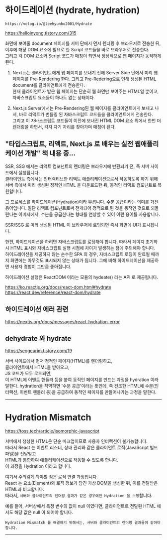 # 하이드레이션 (hydrate, hydration)

`https://velog.io/@leehyunho2001/Hydrate`

https://helloinyong.tistory.com/315

화면에 보여줄 document 페이지를 서버 단에서 먼저 렌더링 후 브라우저로 전송한 뒤,  
이후에 해당 DOM 요소에 필요로 한 Script 코드들을 바로 브라우저로 전송한다.  
그리고 각 DOM 요소와 Script 코드가 매칭이 되면서 정상적으로 웹 페이지가 동작하게 된다.

1. Next.js는 클라이언트에게 웹 페이지를 보내기 전에 Server Side 단에서 미리 웹 페이지를 Pre-Rendering 한다.
   그리고 Pre-Redering으로 인해 생성된 HTML document를 클라이언트에게 전송한다.  
   현재 클라이언트가 받은 웹 페이지는 단순히 웹 화면만 보여주는 HTML일 뿐이고, 자바스크립트 요소들이 하나도 없는 상태이다.

2. Next.js Server에서는 Pre-Rendering된 웹 페이지를 클라이언트에게 보내고 나서, 바로 리액트가 번들링 된 자바스크립트 코드들을 클라이언트에게 전송한다.  
   그리고 이 자바스크립트 코드들이 이전에 보내진 HTML DOM 요소 위에서 한번 더 렌더링을 하면서, 각자 자기 자리를 찾아가며 매칭이 된다.

## "타입스크립트, 리액트, Next.js 로 배우는 실전 웹애플리케이션 개발" 책 내용 중...

SSR, SSG 에서는 리액트 컴포넌트의 렌더링은 브라우저에 반환되기 전, 즉 서버 사이드에서 실행됩니다.  
클라이언트 측에서는 인터랙티브한 리액트 애플리케이션으로서 작동하도록 하기 위해 서버 측에서 미리 생성된 정적인 HTML 을 다운로드한 뒤, 동적인 리액트 컴포넌트로 복원합니다.

그 프로세스를 하이드레이션(Hydration)이라 부릅니다. 수분 공급이라는 의미를 가진 용어입니다. 일단 리액트 컴포넌트로써 전개되어 정적으로 된 것을 동적인 것으로 되돌린다는 이미지에서, 수분을 공급한다는 형태를 연상할 수 있어 이런 용어를 사용합니다.

SSR/SSG 로 미리 생성된 HTML 이 브라우저에 로딩되면 즉시 화면에 UI가 표시됩니다.

한편, 하이드레이션을 하려면 자바스크립트를 로딩해야 합니다. 따라서 페이지 초기화 시 HTML 표시와 자바스크립트 실행 시점에 차이가 발생하는 점에 주의해야 합니다.  
하이드레이션을 제공하지 않는 순수한 SPA 의 경우, 자바스크립트 로딩이 완료될 때까지 화면에는 아무것도 표시되지 않는 상태가 됩니다. 그에 비해 하이드레이션을 제공하면 사용자 경험이 그만큼 좋아집니다.

하이드레이션 실행은 ReactDOM 이라는 모듈의 hydeate() 라는 API 로 제공됩니다.

https://ko.reactjs.org/docs/react-dom.html#hydrate  
https://react.dev/reference/react-dom/hydrate

## 하이드레이션 에러 관련

https://nextjs.org/docs/messages/react-hydration-error

## dehydrate 와 hydrate

https://seogeurim.tistory.com/19

서버 사이드에서 먼저 정적인 페이지(HTML)를 렌더링하고,  
클라이언트에서 HTML을 받아오고,  
JS 코드가 모두 로드되면,  
이 HTML에 이벤트 핸들러 등을 붙여 동적인 페이지를 만드는 과정을 hydration 이라 말한다.
hydration을 직역하면 '수분 공급'이라는 뜻인데, 즉 건조한 HTML에 수분(인터랙션, 이벤트 핸들러 등)을 공급하여 동적인 페이지를 만들어나가는 과정을 말한다.

---

# Hydration Mismatch

https://toss.tech/article/isomorphic-javascript

서버에서 생성한 HTML은 단순 마크업이므로 사용자 인터랙션이 불가능합니다.  
따라서 React 는 이벤트 리스너, 상태 관리와 같은 클라이언트 로직(JavaScript 빌드 파일)을 전달받고  
HTML과 통합하여 애플리케이션으로 작동할 수 있도록 합니다.  
이 과정을 Hydration 이라고 합니다.

여기서 주의깊게 봐야할 점은 로직 연결 과정입니다.  
React 는 요소(Element)와 로직 정보가 담긴 가상 DOM을 생성한 뒤, 이를 전달받은 HTML과 비교합니다.  
따라서, `서버와 클라이언트의 렌더링 결과가 같은 경우에만 Hydration 을 수행`합니다.

예를 들어,
서버상에서 특정 변수의 값이 null 이였다면, 클라이언트로 전달된 HTML 에서도 해당 값은 null 이 되어야 합니다.

`Hydration Mismatch 를 해결하기 위해서는, 서버와 클라이언트의 렌더링 결과물이 같아야합니다.`

---
